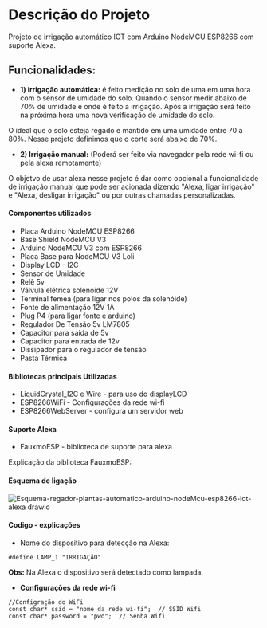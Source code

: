 # Descrição do Projeto

Projeto de irrigação automático IOT com Arduino NodeMCU ESP8266 com suporte Alexa.

## Funcionalidades:

+ **1) irrigação automática:** é feito medição no solo de uma em uma hora com o sensor de umidade do solo. Quando o sensor medir abaixo de 70% de umidade é onde é feito a irrigação. Após a irrigação será feito na próxima hora uma nova verificação de umidade do solo.

O ideal que o solo esteja regado e mantido em uma umidade entre 70 a 80%. Nesse projeto definimos que o corte será abaixo de 70%.

+ **2) Irrigação manual:** (Poderá ser feito via navegador pela rede wi-fi ou pela alexa remotamente)

O objetvo de usar alexa nesse projeto é dar como opcional a funcionalidade de irrigação manual que pode ser acionada dizendo "Alexa, ligar irrigação" e "Alexa, desligar irrigação" ou por outras chamadas personalizadas.


#### Componentes utilizados

+ Placa Arduino NodeMCU ESP8266
+ Base Shield NodeMCU V3
+ Arduino NodeMCU V3 com ESP8266
+ Placa Base para NodeMCU V3 Loli
+ Display LCD - I2C
+ Sensor de Umidade
+ Relê 5v
+ Válvula elétrica solenoide 12V
+ Terminal femea (para ligar nos polos da solenóide)
+ Fonte de alimentação 12V 1A
+ Plug P4 (para ligar fonte e arduino)
+ Regulador De Tensão 5v LM7805
+ Capacitor para saída de 5v
+ Capacitor para entrada de 12v
+ Dissipador para o regulador de tensão
+ Pasta Térmica

#### Bibliotecas principais Utilizadas

+ LiquidCrystal_I2C e Wire - para uso do displayLCD
+ ESP8266WiFi - Configurações da rede wi-fi
+ ESP8266WebServer - configura um servidor web

#### Suporte Alexa

+ FauxmoESP - biblioteca de suporte para alexa

Explicação da biblioteca FauxmoESP: 

#### Esquema de ligação

![Esquema-regador-plantas-automatico-arduino-nodeMcu-esp8266-iot-alexa drawio](https://user-images.githubusercontent.com/42357180/157962078-32cefca9-b91f-4a1e-9d09-8f1fb5d1eeff.png)


#### Codigo - explicações

+ Nome do dispositivo para detecção na Alexa:

```
#define LAMP_1 "IRRIGAÇÃO"
```

**Obs:** Na Alexa o dispositivo será detectado como lampada.

+ **Configurações da rede wi-fi**

```
//Configração do WiFi
const char* ssid = "nome da rede wi-fi";  // SSID Wifi
const char* password = "pwd";  // Senha Wifi
```





